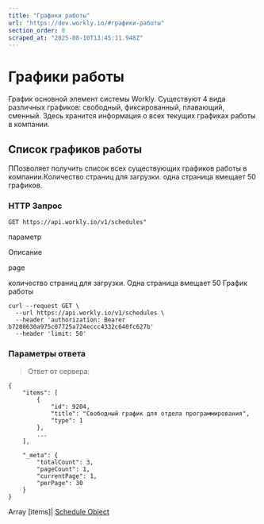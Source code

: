 ```yaml
---
title: "Графики работы"
url: "https://dev.workly.io/#графики-работы"
section_order: 8
scraped_at: "2025-08-10T13:45:11.948Z"
---
```


# [](#Графики-работы "Графики работы")Графики работы

График основной элемент системы Workly. Существуют 4 вида различных графиков: свободный, фиксированный, плавающий, сменный. Здесь хранится информация о всех текущих графиках работы в компании.

## [](#Список-графиков-работы "Список графиков работы")Список графиков работы

ППозволяет получить список всех существующих графиков работы в компании.Количество страниц для загрузки. одна страница вмещает 50 графиков.

### [](#HTTP-Запрос "HTTP Запрос")HTTP Запрос

`GET https://api.workly.io/v1/schedules"`

параметр

Описание

page

количество страниц для загрузки. Одна страница вмещает 50 График работы

```
curl --request GET \
  --url https://api.workly.io/v1/schedules \
  --header 'authorization: Bearer b7208630a975c07725a724eccc4332c640fc627b'
  --header 'limit: 50'

```

### [](#Параметры-ответа "Параметры ответа")Параметры ответа

> Ответ от сервера:

```
{
    "items": [        
        {
            "id": 9204,
            "title": "Cвободный график для отдела программирования",
            "type": 1
        },
        ...
    ],

    "_meta": {
        "totalCount": 3,
        "pageCount": 1,
        "currentPage": 1,
        "perPage": 30
    }
}

```

Array \[items\]| [Schedule Object](#Schedule)
